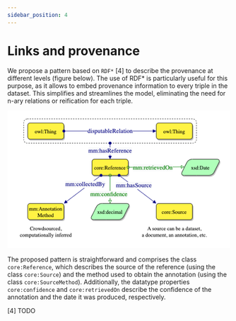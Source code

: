 ```yaml
---
sidebar_position: 4
---
```


# Links and provenance

We propose a pattern based on `RDF*` [4] to describe the provenance at different levels (figure below).
The use of RDF* is particularly useful for this purpose, as it allows to embed provenance information to every triple in the dataset.
This simplifies and streamlines the model, eliminating the need for n-ary relations or reification for each triple.

![Example banner](https://github.com/polifonia-project/music-meta-ontology/blob/main/diagrams/provenance.png?raw=true)

The proposed pattern is straightforward and comprises the class `core:Reference`, which describes the source of the reference (using the class `core:Source`) and the method used to obtain the annotation (using the class `core:SourceMethod`).
Additionally, the datatype properties `core:confidence` and `core:retrievedOn` describe the confidence of the annotation and the date it was produced, respectively.

[4] TODO